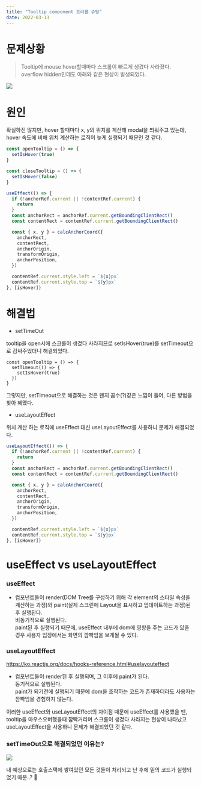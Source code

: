 ```yaml
---
title: "Tooltip component 트러블 슈팅"
date: 2022-03-13
---
```


# 문제상황

> Tooltip에 mouse hover할때마다 스크롤이 빠르게 생겼다 사라졌다.  
> overflow hidden인데도 아래와 같은 현상이 발생되었다.

![](https://images.velog.io/images/nsunny0908/post/6e057e9c-c6b1-43c7-b66b-4619554281ad/2022-02-24_16.36.03.gif)

# 원인

확실하진 않지만, hover 할때마다 x, y의 위치를 계산해 modal을 띄워주고 있는데, hover 속도에 비해 위치 계산하는 로직이 늦게 실행되기 때문인 것 같다.

```ts
const openTooltip = () => {
  setIsHover(true)
}

const closeTooltip = () => {
  setIsHover(false)
}

useEffect(() => {
  if (!anchorRef.current || !contentRef.current) {
    return
  }
  const anchorRect = anchorRef.current.getBoundingClientRect()
  const contentRect = contentRef.current.getBoundingClientRect()

  const { x, y } = calcAnchorCoord({
    anchorRect,
    contentRect,
    anchorOrigin,
    transformOrigin,
    anchorPosition,
  })

  contentRef.current.style.left = `${x}px`
  contentRef.current.style.top = `${y}px`
}, [isHover])
```

# 해결법

- setTimeOut

tooltip을 open시에 스크롤이 생겼다 사라지므로 setIsHover(true)를 setTimeout으로 감싸주었더니 해결되었다.

```tsx
const openTooltip = () => {
  setTimeout(() => {
    setIsHover(true)
  })
}
```

그렇지만, setTimeout으로 해결하는 것은 왠지 꼼수(?)같은 느낌이 들어, 다른 방법을 찾아 헤맸다.

- useLayoutEffect

위치 계산 하는 로직에 useEffect 대신 useLayoutEffect를 사용하니 문제가 해결되었다.

```ts
useLayoutEffect(() => {
  if (!anchorRef.current || !contentRef.current) {
    return
  }
  const anchorRect = anchorRef.current.getBoundingClientRect()
  const contentRect = contentRef.current.getBoundingClientRect()

  const { x, y } = calcAnchorCoord({
    anchorRect,
    contentRect,
    anchorOrigin,
    transformOrigin,
    anchorPosition,
  })

  contentRef.current.style.left = `${x}px`
  contentRef.current.style.top = `${y}px`
}, [isHover])
```

# useEffect vs useLayoutEffect

### useEffect

- 컴포넌트들이 render(DOM Tree를 구성하기 위해 각 element의 스타일 속성을 계산하는 과정)와 paint(실제 스크린에 Layout을 표시하고 업데이트하는 과정)된 후 실행된다.  
  비동기적으로 실행된다.  
  paint된 후 실행되기 때문에, useEffect 내부에 dom에 영향을 주는 코드가 있을 경우 사용자 입장에서는 화면의 깜빡임을 보게될 수 있다.

### useLayoutEffect

https://ko.reactjs.org/docs/hooks-reference.html#uselayouteffect

- 컴포넌트들이 render된 후 실행되며, 그 이후에 paint가 된다.  
  동기적으로 실행된다.  
  paint가 되기전에 실행되기 때문에 dom을 조작하는 코드가 존재하더라도 사용자는 깜빡임을 경험하지 않는다.

이러한 useEffect와 useLayoutEffect의 차이점 때문에
useEffect를 사용했을 땐, tooltip을 마우스오버했을때 깜빡거리며 스크롤이 생겼다 사라지는 현상이 나타났고 useLayoutEffect을 사용하니 문제가 해결되었던 것 같다.

### setTimeOut으로 해결되었던 이유는?

![](https://images.velog.io/images/nsunny0908/post/2e426cdf-0868-4f9c-b840-dc7e74f48361/image.png)

내 예상으로는 호출스택에 쌓여있던 모든 것들이 처리되고 난 후에 밑의 코드가 실행되었기 때문..? 🤔
